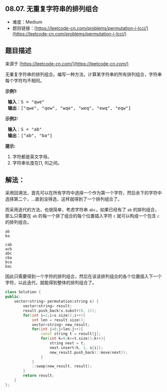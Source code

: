 ##  08.07. 无重复字符串的排列组合

- 难度：Medium
- 题目链接：[https://leetcode-cn.com/problems/permutation-i-lcci/](https://leetcode-cn.com/problems/permutation-i-lcci/)


## 题目描述

来源于 [https://leetcode-cn.com/](https://leetcode-cn.com/)

<p>无重复字符串的排列组合。编写一种方法，计算某字符串的所有排列组合，字符串每个字符均不相同。</p>

<p> <strong>示例1:</strong></p>

<pre>
<strong> 输入</strong>：S = "qwe"
<strong> 输出</strong>：["qwe", "qew", "wqe", "weq", "ewq", "eqw"]
</pre>

<p> <strong>示例2:</strong></p>

<pre>
<strong> 输入</strong>：S = "ab"
<strong> 输出</strong>：["ab", "ba"]
</pre>

<p> <strong>提示:</strong></p>

<ol>
<li>字符都是英文字母。</li>
<li>字符串长度在[1, 9]之间。</li>
</ol>


## 解法：

采用回溯法，首先可以在所有字符中选择一个作为第一个字符，然后余下的字符中选择第二个，...直到没得选，这样就得到了一个排列组合了。

而采用迭代的方法，也很简单，考虑字符串 `abc`，如果已经有了 `ab` 的排列组合，那么只需要在 `ab` 的每一个排了组合的每个位置插入字符 `c` 就可以构成一个包含 `c` 的排列组合。


```
ab
ba

cab
acb
abc
cba
bca
bac
```

因此只需要得到一个字符的排列组合，然后在该该排列组合的各个位置插入下一个字符，以此迭代，就能得到整体的排列组合了。

```c++
class Solution {
public:
    vector<string> permutation(string s) {
        vector<string> result;
        result.push_back(s.substr(0, 1));
        for(int i=1;i<s.size();i++){
            int len = result.size();
            vector<string> new_result;
            for(int j=0;j<len;j++){
                const string t = result[j];
                for(int k=0;k<=t.size();k++){
                    string next = t;
                    next.insert(k, 1, s[i]);
                    new_result.push_back(::move(next));
                }
            }
            ::swap(new_result, result);
        }
        return result;
    }
};
```